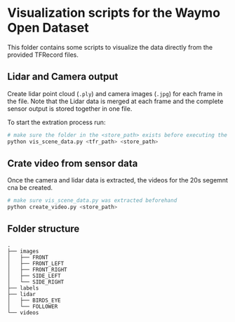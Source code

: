 # Visualization scripts for the Waymo Open Dataset

This folder contains some scripts to visualize the data directly from the provided TFRecord files.

## Lidar and Camera output 
Create lidar point cloud (`.ply`) and camera images (`.jpg`) for each frame in the file. Note that the Lidar data is merged at each frame and the complete sensor output is stored together in one file.

To start the extration process run:

```python
# make sure the folder in the <store_path> exists before executing the command
python vis_scene_data.py <tfr_path> <store_path>
```

## Crate video from sensor data
Once the camera and lidar data is extracted, the videos for the 20s segemnt cna be created.

```python
# make sure vis_scene_data.py was extracted beforehand
python create_video.py <store_path>
```

## Folder structure
```
.
├── images
│   ├── FRONT
│   ├── FRONT_LEFT
│   ├── FRONT_RIGHT
│   ├── SIDE_LEFT
│   └── SIDE_RIGHT
├── labels
├── lidar
│   ├── BIRDS_EYE
│   └── FOLLOWER
└── videos
```
